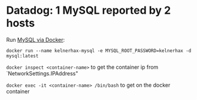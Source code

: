 # Datadog: 1 MySQL reported by 2 hosts

Run [MySQL via Docker](https://hub.docker.com/_/mysql/):

```
docker run --name kelnerhax-mysql -e MYSQL_ROOT_PASSWORD=kelnerhax -d mysql:latest
```

`docker inspect <container-name>` to get the container ip from `NetworkSettings.IPAddress"

`docker exec -it <container-name> /bin/bash` to get on the docker container
